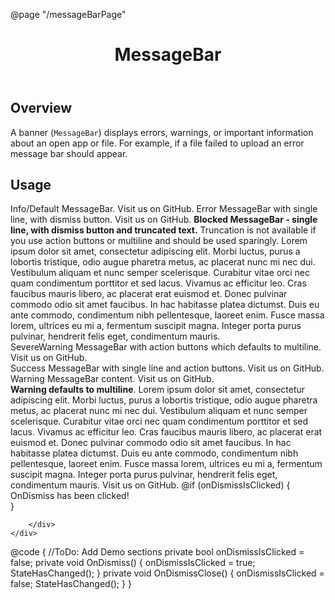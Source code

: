 ﻿@page "/messageBarPage"

<header class="root">
    <h1 class="title">MessageBar</h1>
</header>
<div class="section" style="transition-delay: 0s;">
    <div id="overview" tabindex="-1">
        <h2 class="subHeading hiddenContent">Overview</h2>
    </div>
    <div class="content">
        <div class="ms-Markdown">
            <p>
                A banner (<code>MessageBar</code>) displays errors, warnings, or important information about an open app or file. For example, if a file failed to upload an error message bar should appear.
            </p>
        </div>
    </div>
</div>
<div class="section" style="transition-delay: 0s;">
    <div id="overview" tabindex="-1">
        <h2 class="subHeading">Usage</h2>
    </div>
    <div>
        <div class="subSection">
            <Stack>
                <Stack Tokens=@(new StackTokens { ChildrenGap = new[] { 20.0 }, MaxWidth=650.0, Padding=8.0 })>
                    <StackItem>
                        <MessageBar>
                            Info/Default MessageBar.
                            <Link Href="https://github.com/FluentUI/FluentUI" Target="_blank">
                            Visit us on GitHub.
                            </Link>
                        </MessageBar>
                    </StackItem>
                    <StackItem>
                        <MessageBar MessageBarType="MessageBarType.Error" IsMultiline="false" OnDismiss="OnDismiss">
                            Error MessageBar with single line, with dismiss button.
                            <Link Href="https://github.com/FluentUI/FluentUI" Target="_blank">
                            Visit us on GitHub.
                            </Link>
                        </MessageBar>
                    </StackItem>
                    <StackItem>
                        <MessageBar MessageBarType=MessageBarType.Blocked
                                    IsMultiline=false
                                    OnDismiss="OnDismiss"
                                    DismissButtonAriaLabel="Close"
                                    Truncated=true
                                    OverflowButtonAriaLabel="See more">
                            <b>Blocked MessageBar - single line, with dismiss button and truncated text.</b> Truncation is not available if you use action buttons
                            or multiline and should be used sparingly. Lorem ipsum dolor sit amet, consectetur adipiscing elit. Morbi luctus, purus a lobortis
                            tristique, odio augue pharetra metus, ac placerat nunc mi nec dui. Vestibulum aliquam et nunc semper scelerisque. Curabitur vitae orci
                            nec quam condimentum porttitor et sed lacus. Vivamus ac efficitur leo. Cras faucibus mauris libero, ac placerat erat euismod et. Donec
                            pulvinar commodo odio sit amet faucibus. In hac habitasse platea dictumst. Duis eu ante commodo, condimentum nibh pellentesque, laoreet
                            enim. Fusce massa lorem, ultrices eu mi a, fermentum suscipit magna. Integer porta purus pulvinar, hendrerit felis eget, condimentum
                            mauris.
                        </MessageBar>
                    </StackItem>
                    <StackItem>
                        <MessageBar MessageBarType=MessageBarType.SevereWarning>
                            <Actions>
                                <div>
                                    <MessageBarButton Text="Yes" />
                                    <MessageBarButton Text="No" />
                                </div>
                            </Actions>
                            <ChildContent>
                                SevereWarning MessageBar with action buttons which defaults to multiline.
                                <Link Href="https://github.com/FluentUI/FluentUI" Target="_blank">
                                Visit us on GitHub.
                                </Link>
                            </ChildContent>
                        </MessageBar>
                    </StackItem>
                    <StackItem>
                        <MessageBar MessageBarType=MessageBarType.Success
                                    IsMultiline=false>
                            <Actions>
                                <div>
                                    <MessageBarButton Text="Yes" />
                                    <MessageBarButton Text="No" />
                                </div>
                            </Actions>
                            <ChildContent>
                                Success MessageBar with single line and action buttons.
                                <Link Href="https://github.com/FluentUI/FluentUI" Target="_blank">
                                Visit us on GitHub.
                                </Link>
                            </ChildContent>
                        </MessageBar>
                    </StackItem>
                    <StackItem>
                        <MessageBar MessageBarType=MessageBarType.Warning
                                    IsMultiline=false
                                    OnDismiss=@OnDismiss
                                    DismissButtonAriaLabel="Close">
                            <Actions>
                                <div><MessageBarButton Text="Action" /></div>
                            </Actions>
                            <ChildContent>
                                Warning MessageBar content.
                                <Link Href="https://github.com/FluentUI/FluentUI" Target="_blank">
                                Visit us on GitHub.
                                </Link>
                            </ChildContent>
                        </MessageBar>
                    </StackItem>
                    <StackItem>
                        <MessageBar OnDismiss=@OnDismiss
                                    DismissButtonAriaLabel="Close"
                                    MessageBarType=MessageBarType.Warning>
                            <Actions>
                                <div>
                                    <MessageBarButton Text="Yes" />
                                    <MessageBarButton Text="No" />
                                </div>
                            </Actions>
                            <ChildContent>
                                <b>Warning defaults to multiline</b>. Lorem ipsum dolor sit amet, consectetur adipiscing elit. Morbi luctus, purus a lobortis tristique,
                                odio augue pharetra metus, ac placerat nunc mi nec dui. Vestibulum aliquam et nunc semper scelerisque. Curabitur vitae orci nec quam
                                condimentum porttitor et sed lacus. Vivamus ac efficitur leo. Cras faucibus mauris libero, ac placerat erat euismod et. Donec pulvinar
                                commodo odio sit amet faucibus. In hac habitasse platea dictumst. Duis eu ante commodo, condimentum nibh pellentesque, laoreet enim.
                                Fusce massa lorem, ultrices eu mi a, fermentum suscipit magna. Integer porta purus pulvinar, hendrerit felis eget, condimentum mauris.
                                <Link Href="https://github.com/FluentUI/FluentUI" Target="_blank">
                                Visit us on GitHub.
                                </Link>
                            </ChildContent>
                        </MessageBar>
                    </StackItem>
                    @if (onDismissIsClicked)
                    {
                        <StackItem>
                            <MessageBar OnDismiss=@OnDismissClose
                                        DismissButtonAriaLabel="Close">
                                <ChildContent>
                                    OnDismiss has been clicked!
                                </ChildContent>
                                <Actions>
                                    <div>
                                        <MessageBarButton OnClick=@OnDismissClose Text="Close" />
                                    </div>
                                </Actions>
                            </MessageBar>
                        </StackItem>
                    }
                </Stack>
            </Stack>

        </div>
    </div>
</div>
        
@code
{
    //ToDo: Add Demo sections
    private bool onDismissIsClicked = false;
    private void OnDismiss()
    {
        onDismissIsClicked = true;
        StateHasChanged();
    }
    private void OnDismissClose()
    {
        onDismissIsClicked = false;
        StateHasChanged();
    }
}
